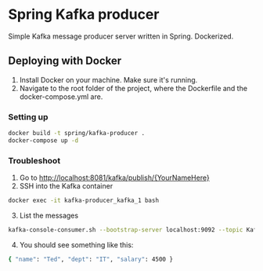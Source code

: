 # Spring Kafka producer

Simple Kafka message producer server written in Spring. Dockerized.

## Deploying with Docker

1. Install Docker on your machine. Make sure it's running.
2. Navigate to the root folder of the project, where the Dockerfile and the docker-compose.yml are.

### Setting up
```bash
docker build -t spring/kafka-producer .
docker-compose up -d
```

### Troubleshoot
1. Go to <http://localhost:8081/kafka/publish/{YourNameHere}>
2. SSH into the Kafka container
```bash
docker exec -it kafka-producer_kafka_1 bash
```
3. List the messages
```bash
kafka-console-consumer.sh --bootstrap-server localhost:9092 --topic Kafka_E --from-beginning
```
4. You should see something like this:
```bash
{ "name": "Ted", "dept": "IT", "salary": 4500 }
```